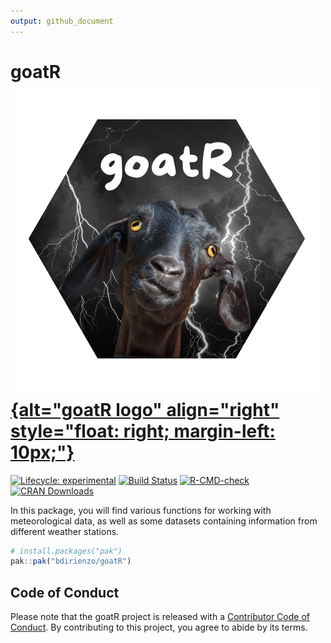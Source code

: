 ```yaml
---
output: github_document
---
```


<!-- README.md is generated from README.Rmd. Please edit that file -->



# goatR <a href="goatR">![goatR logo](dev/images/GOATR.png){alt="goatR logo" align="right" style="float: right; margin-left: 10px;"}</a>

<!-- badges: start -->

[![Lifecycle: experimental](https://img.shields.io/badge/lifecycle-experimental-orange.svg)](https://lifecycle.r-lib.org/articles/stages.html#experimental) [![Build Status](https://github.com/bdirienzo/goatR/actions)](https://github.com/bdirienzo/goatR/actions/workflows/R-CMD-check.yaml/badge.svg) [![R-CMD-check](https://github.com/bdirienzo/goatR/actions/workflows/R-CMD-check.yaml/badge.svg)](https://github.com/bdirienzo/goatR/actions/workflows/R-CMD-check.yaml) [![CRAN Downloads](https://cran.r-project.org/package=goatR)](https://cranlogs.r-pkg.org/badges/grand-total/goatR)

<!-- badges: end -->

In this package, you will find various functions for working with meteorological data, as well as some datasets containing information from different weather stations.

``` r
# install.packages("pak")
pak::pak("bdirienzo/goatR")
```

## Code of Conduct

Please note that the goatR project is released with a [Contributor Code of Conduct](https://contributor-covenant.org/version/2/1/CODE_OF_CONDUCT.html). By contributing to this project, you agree to abide by its terms.
